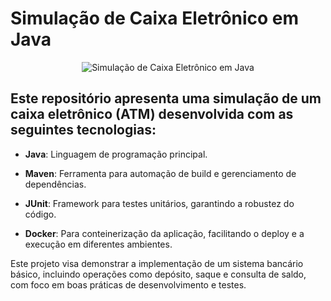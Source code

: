 # Simulação de Caixa Eletrônico em Java

<p align="center">
 <img src="https://media.giphy.com/media/VgFtTf52MvF53jM36a/giphy.gif" alt="Simulação de Caixa Eletrônico em Java"/>
</p>

## Este repositório apresenta uma simulação de um caixa eletrônico (ATM) desenvolvida com as seguintes tecnologias:

- **Java**: Linguagem de programação principal.

- **Maven**: Ferramenta para automação de build e gerenciamento de dependências.

- **JUnit**: Framework para testes unitários, garantindo a robustez do código.

- **Docker**: Para conteinerização da aplicação, facilitando o deploy e a execução em diferentes ambientes.

Este projeto visa demonstrar a implementação de um sistema bancário básico, incluindo operações como depósito, saque e consulta de saldo, com foco em boas práticas de desenvolvimento e testes.
